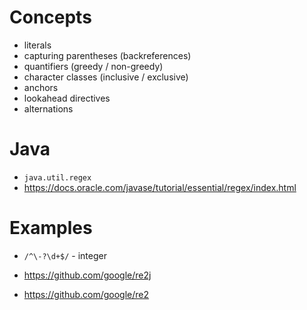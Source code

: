 # Concepts
- literals
- capturing parentheses (backreferences)
- quantifiers (greedy / non-greedy)
- character classes (inclusive / exclusive)
- anchors
- lookahead directives
- alternations

# Java
- `java.util.regex`
- https://docs.oracle.com/javase/tutorial/essential/regex/index.html

# Examples
- `/^\-?\d+$/` - integer

- https://github.com/google/re2j
- https://github.com/google/re2
